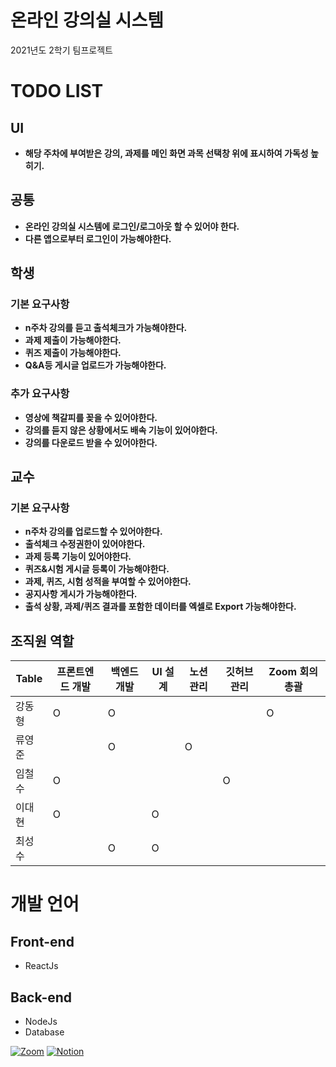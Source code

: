 # 온라인 강의실 시스템
2021년도 2학기 팀프로젝트
# TODO LIST
## UI
- **해당 주차에 부여받은 강의, 과제를 메인 화면 과목 선택창 위에 표시하여 가독성 높히기.**
## 공통
- **온라인 강의실 시스템에 로그인/로그아웃 할 수 있어야 한다.**
- **다른 앱으로부터 로그인이 가능해야한다.**
## 학생
### 기본 요구사항
- **n주차 강의를 듣고 출석체크가 가능해야한다.**
- **과제 제출이 가능해야한다.**
- **퀴즈 제출이 가능해야한다.**
- **Q&A등 게시글 업로드가 가능해야한다.**
### 추가 요구사항
- **영상에 책갈피를 꽂을 수 있어야한다.**
- **강의를 듣지 않은 상황에서도 배속 기능이 있어야한다.**
- **강의를 다운로드 받을 수 있어야한다.**

## 교수
### 기본 요구사항
- **n주차 강의를 업로드할 수 있어야한다.**
- **출석체크 수정권한이 있어야한다.**
- **과제 등록 기능이 있어야한다.**
- **퀴즈&시험 게시글 등록이 가능해야한다.**
- **과제, 퀴즈, 시험 성적을 부여할 수 있어야한다.**
- **공지사항 게시가 가능해야한다.**
- **출석 상황, 과제/퀴즈 결과를 포함한 데이터를 엑셀로 Export 가능해야한다.**

## 조직원 역할

Table|프론트엔드 개발|백엔드 개발|UI 설계|노션 관리|깃허브 관리|Zoom 회의 총괄
---|---|---|---|---|---|---
강동형|O|O| | | |O
류영준| |O| |O| |
임철수|O| | | |O|
이대현|O| |O| | |
최성수| |O|O| | |

# 개발 언어
## Front-end
- ReactJs

## Back-end
- NodeJs
- Database

[![Zoom](https://img.shields.io/badge/SETeam-Zoom-blue?style=social&logo=Zoom "회의 장소")](https://zoom.us)
[![Notion](https://img.shields.io/badge/SETeam-Notion-blue?style=social&logo=Notion "프로젝트 진행상황 보기")](https://www.notion.so/6-d6aed0a3dd1d4287ba82d00429db140a)
